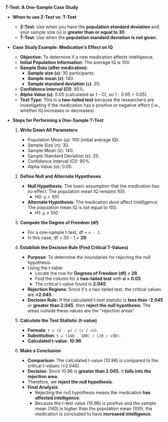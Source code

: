 **T-Test: A One-Sample Case Study**

*   **When to use Z-Test vs. T-Test**
    *   **Z-Test**: Use when you have the **population standard deviation** and your sample size (`n`) is **greater than or equal to 30**.
    *   **T-Test**: Use when the **population standard deviation is not given**.

*   **Case Study Example: Medication's Effect on IQ**
    *   **Objective**: To determine if a new medication affects intelligence.
    *   **Initial Population Information**: The average IQ is 100.
    *   **Sample Data (after medication)**:
        *   **Sample size (`n`)**: 30 participants.
        *   **Sample mean (`x̄`)**: 140.
        *   **Sample standard deviation (`s`)**: 20.
    *   **Confidence Interval (CI)**: 95%.
    *   **Alpha Value (`α`)**: 0.05 (calculated as 1 - CI, so 1 - 0.95 = 0.05).
    *   **Test Type**: This is a **two-tailed test** because the researchers are investigating if the medication has a positive *or* negative effect (i.e., whether IQ increases or decreases).

*   **Steps for Performing a One-Sample T-Test**

    1.  **Write Down All Parameters**
        *   Population Mean (μ): 100 (initial average IQ).
        *   Sample Size (n): 30.
        *   Sample Mean (x̄): 140.
        *   Sample Standard Deviation (s): 20.
        *   Confidence Interval (CI): 95%.
        *   Alpha Value (α): 0.05.

    2.  **Define Null and Alternate Hypotheses**
        *   **Null Hypothesis**: The basic assumption that the medication has no effect. The population mean IQ remains 100.
            *   H0: μ = 100
        *   **Alternate Hypothesis**: The medication *does* affect intelligence. The population mean IQ is not equal to 100.
            *   H1: μ ≠ 100

    3.  **Compute the Degree of Freedom (df)**
        *   For a one-sample t-test, df = `n - 1`.
        *   In this case, df = 30 - 1 = **29**.

    4.  **Establish the Decision Rule (Find Critical T-Values)**
        *   **Purpose**: To determine the boundaries for rejecting the null hypothesis.
        *   Using the t-table:
            *   Locate the row for **Degrees of Freedom (df) = 29**.
            *   Find the column for a **two-tailed test** with **α = 0.05**.
            *   The critical t-value found is **2.045**.
        *   **Rejection Regions**: Since it's a two-tailed test, the critical values are **±2.045**.
        *   **Decision Rule**: If the calculated t-test statistic is **less than -2.045** or **greater than 2.045**, then **reject the null hypothesis**. The areas outside these values are the "rejection areas".

    5.  **Calculate the Test Statistic (t-value)**
        *   **Formula**: `t = (x̄ - μ) / (s / √n)`.
        *   **Substitution**: `t = (140 - 100) / (20 / √30)`.
        *   **Calculated t-value**: **10.96**.

    6.  **Make a Conclusion**
        *   **Comparison**: The calculated t-value (10.96) is compared to the critical t-values (±2.045).
        *   **Decision**: Since 10.96 is **greater than 2.045**, it **falls into the rejection area**.
        *   Therefore, we **reject the null hypothesis**.
        *   **Final Analysis**:
            *   Rejecting the null hypothesis means the medication **has affected intelligence**.
            *   Because the t-test value (10.96) is positive and the sample mean (140) is higher than the population mean (100), the medication is concluded to have **increased intelligence**.